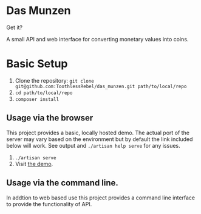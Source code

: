 # Das Munzen
Get it?

A small API and web interface for converting monetary values into coins.

# Basic Setup
1. Clone the repository:
`git clone git@github.com:ToothlessRebel/das_munzen.git path/to/local/repo`
1. `cd path/to/local/repo`
1. `composer install`

## Usage via the browser
This project provides a basic, locally hosted demo. The actual port of the server may vary based on the 
environment but by default the link included below will work. See output and `./artisan help serve` for
any issues.

1. `./artisan serve`
2. Visit [the demo](https://localhost:8080).

## Usage via the command line.
In addtion to web based use this project provides a command line interface to provide the functionality of
API.
